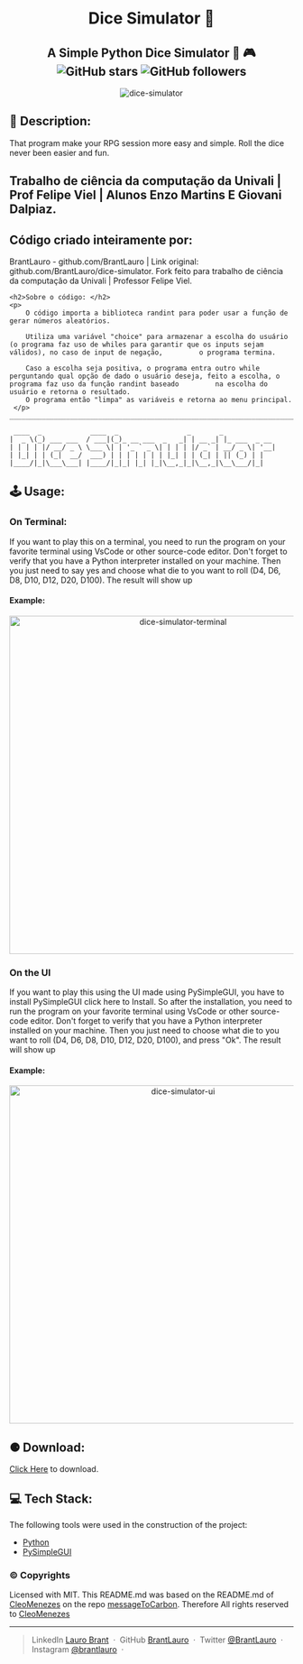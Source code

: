 <h1 align="center">Dice Simulator 🎲 </h1>

<h2 align="center" >
    A Simple Python Dice Simulator 🧩 🎮 <br>
    <img alt="GitHub stars" src="https://img.shields.io/github/stars/BrantLauro/dice-simulator?style=social">
    <img alt="GitHub followers" src="https://img.shields.io/github/followers/BrantLauro?label=Follow%20me%20%3A%29&style=social">
</h2>
<p align="center">
    <img alt="dice-simulator" src="https://user-images.githubusercontent.com/60024796/117060024-d4612280-acf6-11eb-9046-89f93396c60c.png">
</p>

## 💭 Description:

<p>
   That program make your RPG session more easy and simple. Roll the dice never been easier and fun.
</p>

<h2>Trabalho de ciência da computação da Univali | Prof Felipe Viel | Alunos Enzo Martins E Giovani Dalpiaz.</h2>
<h2>Código criado inteiramente por:</h2>
<p>
        BrantLauro - github.com/BrantLauro | Link original: github.com/BrantLauro/dice-simulator.
   Fork feito para trabalho de ciência da computação da Univali | Professor Felipe Viel.
</p>
    
    <h2>Sobre o código: </h2>
    <p>
        O código importa a biblioteca randint para poder usar a função de gerar números aleatórios.

        Utiliza uma variável "choice" para armazenar a escolha do usuário (o programa faz uso de whiles para garantir que os inputs sejam válidos), no caso de input de negação,         o programa termina.

        Caso a escolha seja positiva, o programa entra outro while perguntando qual opção de dado o usuário deseja, feito a escolha, o programa faz uso da função randint baseado         na escolha do usuário e retorna o resultado. 
        O programa então "limpa" as variáveis e retorna ao menu principal.
     </p>
    ______________________________________________________________________________________________________________________
        
    
    

    
</p>


```
 ____  _            ____  _                 _       _             
|  _ \(_) ___ ___  / ___|(_)_ __ ___  _   _| | __ _| |_ ___  _ __ 
| | | | |/ __/ _ \ \___ \| | '_ ` _ \| | | | |/ _` | __/ _ \| '__|
| |_| | | (_|  __/  ___) | | | | | | | |_| | | (_| | || (_) | |   
|____/|_|\___\___| |____/|_|_| |_| |_|\__,_|_|\__,_|\__\___/|_|   

```

## 🕹️ Usage:

### On Terminal:

<p>
  If you want to play this on a terminal, you need to run the program on your favorite terminal using VsCode or other source-code editor. Don't forget to verify that you have a Python interpreter installed on your machine. Then you just need to say yes and choose what die to you want to roll (D4, D6, D8, D10, D12, D20, D100). The result will show up 
</p>

#### Example:

<p align = "center">
<img width="600" alt="dice-simulator-terminal" src="https://user-images.githubusercontent.com/60024796/117061849-10958280-acf9-11eb-8c2c-e95ecc1e8cca.png">
</p>

### On the UI
<p>
  If you want to play this using the UI made using PySimpleGUI, you have to install PySimpleGUI <a src="https://github.com/PySimpleGUI/PySimpleGUI">click here to Install</a>. So after the installation, you need to run the program on your favorite terminal using VsCode or other source-code editor. Don't forget to verify that you have a Python interpreter installed on your machine. Then you just need to choose what die to you want to roll (D4, D6, D8, D10, D12, D20, D100), and press "Ok". The result will show up 
 </p>

#### Example:
<p align= "center">
<img width="600" alt="dice-simulator-ui" src="https://user-images.githubusercontent.com/60024796/117062484-dbd5fb00-acf9-11eb-9daf-197e72a20bf2.png">
</p>

## ⚈ Download:

[Click Here](https://github.com/BrantLauro/dice-simulator/releases/) to download.

## 💻 Tech Stack:

The following tools were used in the construction of the project:
- [Python](https://www.python.org/)
- [PySimpleGUI](https://github.com/PySimpleGUI/PySimpleGUI)


### ©️ Copyrights

Licensed with MIT. This README.md was based on the README.md of [CleoMenezes](https://github.com/CleoMenezes) on the repo [messageToCarbon](https://github.com/CleoMenezes/messageToCarbon). Therefore All rights reserved to [CleoMenezes](https://github.com/CleoMenezes)

---

> LinkedIn [Lauro Brant](https://www.linkedin.com/in/lauro-brant-4858861b3/) &nbsp;&middot;&nbsp;
> GitHub [BrantLauro](https://github.com/BrantLauro) &nbsp;&middot;&nbsp;
> Twitter [@BrantLauro](https://twitter.com/BrantLauro) &nbsp;&middot;&nbsp;
> Instagram [@brantlauro](https://www.instagram.com/brantlauro/) &nbsp;&middot;&nbsp;
